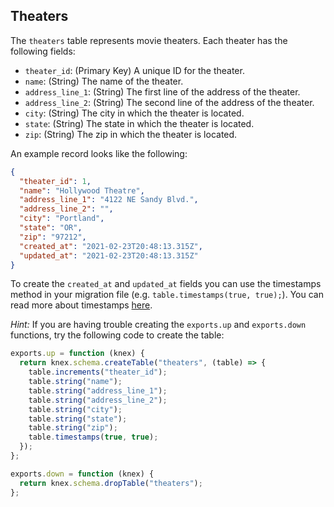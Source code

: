 ## Theaters

The `theaters` table represents movie theaters. Each theater has the following fields:

- `theater_id`: (Primary Key) A unique ID for the theater.
- `name`: (String) The name of the theater.
- `address_line_1`: (String) The first line of the address of the theater.
- `address_line_2`: (String) The second line of the address of the theater.
- `city`: (String) The city in which the theater is located.
- `state`: (String) The state in which the theater is located.
- `zip`: (String) The zip in which the theater is located.

An example record looks like the following:

```json
{
  "theater_id": 1,
  "name": "Hollywood Theatre",
  "address_line_1": "4122 NE Sandy Blvd.",
  "address_line_2": "",
  "city": "Portland",
  "state": "OR",
  "zip": "97212",
  "created_at": "2021-02-23T20:48:13.315Z",
  "updated_at": "2021-02-23T20:48:13.315Z"
}
```
To create the `created_at` and `updated_at` fields you can use the timestamps method in your migration file (e.g. `table.timestamps(true, true);`). You can read more about timestamps [here](https://knexjs.org/#Schema-timestamps).

*Hint:* If you are having trouble creating the `exports.up` and `exports.down` functions, try the following code to create the table:

```js
exports.up = function (knex) {
  return knex.schema.createTable("theaters", (table) => {
    table.increments("theater_id");
    table.string("name");
    table.string("address_line_1");
    table.string("address_line_2");
    table.string("city");
    table.string("state");
    table.string("zip");
    table.timestamps(true, true);
  });
};

exports.down = function (knex) {
  return knex.schema.dropTable("theaters");
};

```